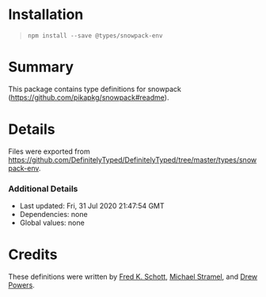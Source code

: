 # Installation
> `npm install --save @types/snowpack-env`

# Summary
This package contains type definitions for snowpack (https://github.com/pikapkg/snowpack#readme).

# Details
Files were exported from https://github.com/DefinitelyTyped/DefinitelyTyped/tree/master/types/snowpack-env.

### Additional Details
 * Last updated: Fri, 31 Jul 2020 21:47:54 GMT
 * Dependencies: none
 * Global values: none

# Credits
These definitions were written by [Fred K. Schott](https://github.com/FredKSchott), [Michael Stramel](https://github.com/stramel), and [Drew Powers](https://github.com/drwpow).
